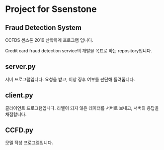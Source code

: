 # Project for Ssenstone
## Fraud Detection System
CCFDS
센스톤 2019 산학하계 프로그램 입니다.

Credit card fraud detection service의 개발을 목표로 하는 repository입니다.

## server.py
서버 프로그램입니다. 요청을 받고, 이상 징후 여부를 판단해 돌려줍니다.

## client.py
클라이언트 프로그램입니다. 라벨이 되지 않은 데이터를 서버로 보내고, 서버의 응답을 채점합니다.

## CCFD.py
모델 작성 프로그램입니다.

